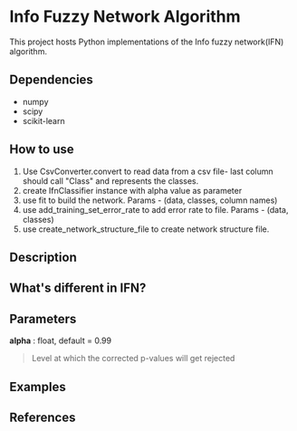 

 Info Fuzzy Network Algorithm 
============================================================

This project hosts Python implementations of the Info fuzzy network(IFN) algorithm.

## Dependencies ##

* numpy
* scipy
* scikit-learn

## How to use ##
1. Use CsvConverter.convert to read data from a csv file- last column should call "Class" and represents the classes.
2. create IfnClassifier instance with alpha value as parameter 
3. use fit to build the network. Params - (data, classes, column names)
4. use add_training_set_error_rate to add error rate to file. Params - (data, classes)
5. use create_network_structure_file to create network structure file.

## Description ##

## What's different in IFN? ##

## Parameters ##

__alpha__ : float, default = 0.99
   > Level at which the corrected p-values will get rejected 
   
 ## Examples ##


## References ##
